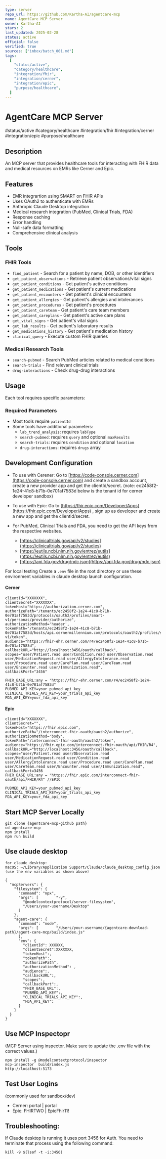 ```yaml
---
type: server
repo_url: https://github.com/Kartha-AI/agentcare-mcp
name: AgentCare MCP Server
owner: Kartha-AI
stars: 2
last_updated: 2025-02-28
status: active
official: false
verified: true
sources: ["inbox/batch_001.md"]
tags:
  [
    "status/active",
    "category/healthcare",
    "integration/fhir",
    "integration/cerner",
    "integration/epic",
    "purpose/healthcare",
  ]
---
```


# AgentCare MCP Server

#status/active #category/healthcare #integration/fhir #integration/cerner #integration/epic #purpose/healthcare

## Description

An MCP server that provides healthcare tools for interacting with FHIR data and medical resources on EMRs like Cerner and Epic.

## Features

- EMR integrartion using SMART on FHIR APIs
- Uses OAuth2 to authenticate with EMRs
- Anthropic Claude Desktop integration
- Medical research integration (PubMed, Clinical Trials, FDA)
- Response caching
- Error handling
- Null-safe data formatting
- Comprehensive clinical analysis

## Tools

### FHIR Tools

- `find_patient` - Search for a patient by name, DOB, or other identifiers
- `get_patient_observations` - Retrieve patient observations/vital signs
- `get_patient_conditions` - Get patient's active conditions
- `get_patient_medications` - Get patient's current medications
- `get_patient_encounters` - Get patient's clinical encounters
- `get_patient_allergies` - Get patient's allergies and intolerances
- `get_patient_procedures` - Get patient's procedures
- `get_patient_careteam` - Get patient's care team members
- `get_patient_careplans` - Get patient's active care plans
- `get_vital_signs` - Get patient's vital signs
- `get_lab_results` - Get patient's laboratory results
- `get_medications_history` - Get patient's medication history
- `clinical_query` - Execute custom FHIR queries

### Medical Research Tools

- `search-pubmed` - Search PubMed articles related to medical conditions
- `search-trials` - Find relevant clinical trials
- `drug-interactions` - Check drug-drug interactions

## Usage

Each tool requires specific parameters:

### Required Parameters

- Most tools require `patientId`
- Some tools have additional parameters:
  - `lab_trend_analysis`: requires `labType`
  - `search-pubmed`: requires `query` and optional `maxResults`
  - `search-trials`: requires `condition` and optional `location`
  - `drug-interactions`: requires `drugs` array

## Development Configuration

- To use with Cerener: Go to [https://code-console.cerner.com](https://code-console.cerner.com) and create a sandbox account, create a new provider app and get the clientId/secret. (note: ec2458f2-1e24-41c8-b71b-0e701af7583d below is the tenant id for cerner developer sandbox)
- To use with Epic: Go to [https://fhir.epic.com/Developer/Apps](https://fhir.epic.com/Developer/Apps) , sign up as developer and create a new app and get the clientId/secret.
- For PubMed, Clinical Trials and FDA, you need to get the API keys from the respective websites.

  - [https://clinicaltrials.gov/api/v2/studies](https://clinicaltrials.gov/api/v2/studies)
  - [https://eutils.ncbi.nlm.nih.gov/entrez/eutils](https://eutils.ncbi.nlm.nih.gov/entrez/eutils)
  - [https://api.fda.gov/drug/ndc.json](https://api.fda.gov/drug/ndc.json)

For local testing Create a `.env` file in the root directory or use these environment variables in claude desktop launch configuration.

#### Cerner

```
clientId="XXXXXXX",
clientSecret="XXXXXXX",
tokenHost="https://authorization.cerner.com",
authorizePath="/tenants/ec2458f2-1e24-41c8-b71b-0e701af7583d/protocols/oauth2/profiles/smart-v1/personas/provider/authorize",
authorizationMethod='header',
tokenPath="/tenants/ec2458f2-1e24-41c8-b71b-0e701af7583d/hosts/api.cernermillennium.com/protocols/oauth2/profiles/smart-v1/token",
audience="https://fhir-ehr.cerner.com/r4/ec2458f2-1e24-41c8-b71b-0e701af7583d",
callbackURL="http://localhost:3456/oauth/callback",
scopes="user/Patient.read user/Condition.read user/Observation.read user/MedicationRequest.read user/AllergyIntolerance.read user/Procedure.read user/CarePlan.read user/CareTeam.read user/Encounter.read user/Immunization.read",
callbackPort="3456"

FHIR_BASE_URL:any = "https://fhir-ehr.cerner.com/r4/ec2458f2-1e24-41c8-b71b-0e701af7583d"
PUBMED_API_KEY=your_pubmed_api_key
CLINICAL_TRIALS_API_KEY=your_trials_api_key
FDA_API_KEY=your_fda_api_key
```

#### Epic

```
clientId="XXXXXXX",
clientSecret="",
tokenHost="https://fhir.epic.com",
authorizePath="/interconnect-fhir-oauth/oauth2/authorize",
authorizationMethod='body',
tokenPath="/interconnect-fhir-oauth/oauth2/token",
audience="https://fhir.epic.com/interconnect-fhir-oauth/api/FHIR/R4",
callbackURL="http://localhost:3456/oauth/callback",
scopes="user/Patient.read user/Observation.read user/MedicationRequest.read user/Condition.read user/AllergyIntolerance.read user/Procedure.read user/CarePlan.read user/CareTeam.read user/Encounter.read user/Immunization.read",
callbackPort=3456
FHIR_BASE_URL:any = "https://fhir.epic.com/interconnect-fhir-oauth/api/FHIR/R4" //EPIC

PUBMED_API_KEY=your_pubmed_api_key
CLINICAL_TRIALS_API_KEY=your_trials_api_key
FDA_API_KEY=your_fda_api_key
```

## Start MCP Server Locally

```
git clone {agentcare-mcp-github path}
cd agentcare-mcp
npm install
npm run build
```

## Use claude desktop

```
for claude desktop:
macOS: ~/Library/Application Support/Claude/claude_desktop_config.json
(use the env variables as shown above)

{
  "mcpServers": {
    "filesystem": {
      "command": "npx",
      "args": [        "-y",
        "@modelcontextprotocol/server-filesystem",
        "/Users/your-username/Desktop"
      ]
    },
    "agent-care": {
      "command": "node",
      "args": [        "/Users/your-username/{agentcare-download-path}/agent-care-mcp/build/index.js"
      ],
      "env": {
        "clientId": XXXXXX,
        "clientSecret":XXXXXXX,
        "tokenHost":,
        "tokenPath":,
        "authorizePath",
        "authorizationMethod": ,
        "audience":,
        "callbackURL":,
        "scopes":,
        "callbackPort":,
        "FHIR_BASE_URL":,
        "PUBMED_API_KEY":,
        "CLINICAL_TRIALS_API_KEY":,
        "FDA_API_KEY":
      }
    }
  }
}
```

## Use MCP Inspectopr

(MCP Server using inspector. Make sure to update the .env file with the correct values.)

```
npm install -g @modelcontextprotocol/inspector
mcp-inspector  build/index.js
http://localhost:5173
```

## Test User Logins

(commonly used for sandbox/dev)

- Cerner: portal | portal
- Epic: FHIRTWO | EpicFhir11!

## Troubleshooting:

If Claude desktop is running it uses port 3456 for Auth. You need to terminate that process using the following command:

```
kill -9 $(lsof -t -i:3456)
```
